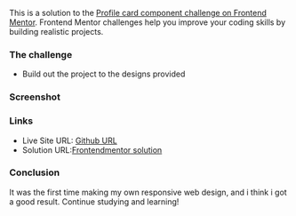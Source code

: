 This is a solution to the [Profile card component challenge on Frontend Mentor](https://www.frontendmentor.io/challenges/profile-card-component-cfArpWshJ). Frontend Mentor challenges help you improve your coding skills by building realistic projects. 

### The challenge

- Build out the project to the designs provided

### Screenshot

### Links

- Live Site URL: [Github URL](https://maurog15.github.io/profilecard_challenge/)
- Solution URL:[Frontendmentor solution](https://www.frontendmentor.io/solutions/responsive-profile-card-website-with-basic-html-and-css-Xk6vxVFVJp)

### Conclusion
It was the first time making my own responsive web design, and i think i got a good result. Continue studying and learning!

